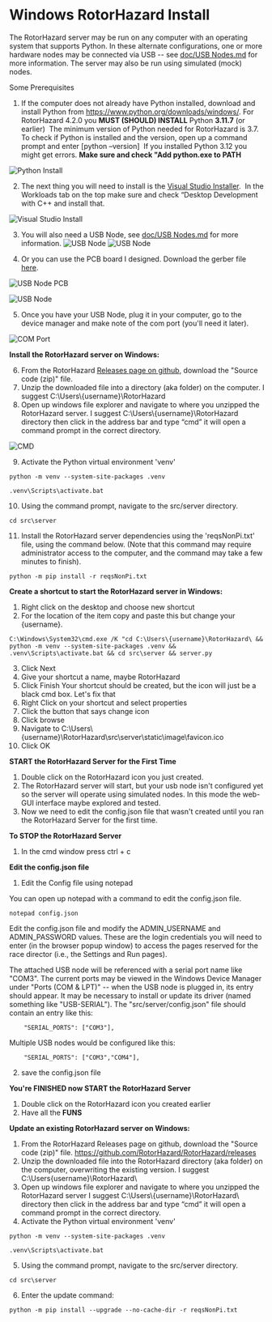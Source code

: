 # **Windows RotorHazard Install**&#x20;

The RotorHazard server may be run on any computer with an operating system that supports Python. In these alternate configurations, one or more hardware nodes may be connected via USB -- see [doc/USB Nodes.md](https://github.com/RotorHazard/RotorHazard/blob/v4.0.0/doc/USB%20Nodes.md) for more information. The server may also be run using simulated (mock) nodes.

Some Prerequisites

1. If the computer does not already have Python installed, download and install Python from <https://www.python.org/downloads/windows/>. For RotorHazard 4.2.0 you **MUST (SHOULD) INSTALL** Python **3.11.7** (or earlier)  The minimum version of Python needed for RotorHazard is 3.7. To check if Python is installed and the version, open up a command prompt and enter \[python –version]  If you installed Python 3.12 you might get errors.  **Make sure and check "Add python.exe to PATH**

![Python Install](img/python%20path.png)

2. The next thing you will need to install is the [Visual Studio Installer](https://aka.ms/vs/17/release/vs_BuildTools.exe).  In the Workloads tab on the top make sure and check “Desktop Development with C++ and install that.
   
![Visual Studio Install](img/C++.png)

3. You will also need a USB Node, see [doc/USB Nodes.md](https://github.com/RotorHazard/RotorHazard/blob/v4.0.0/doc/USB%20Nodes.md) for more information.
![USB Node](img/USB_node_wiring.jpg)  ![USB Node](img/USB_node_built1.jpg) 

4. Or you can use the PCB board I designed.  Download the gerber file [here](https://raw.githubusercontent.com/rickgode/Windows-RotorHazard-Install/main/files/Gerber_PCB_Final_2023-12-11.zip).

![USB Node PCB](img/pcb%20board.gif)

![USB Node](img/usbnode.png)

5.  Once you have your USB Node, plug it in your computer, go to the device manager and make note of the com port (you'll need it later).

![COM Port](img/com.gif)

**Install the RotorHazard server on Windows:**

6. From the RotorHazard [Releases page on github](https://github.com/RotorHazard/RotorHazard/releases), download the "Source code (zip)" file.
7. Unzip the downloaded file into a directory (aka folder) on the computer. I suggest C:\Users\\{username}\RotorHazard
8. Open up windows file explorer and navigate to where you unzipped the RotorHazard server. I suggest C:\Users\\{username}\RotorHazard directory then click in the address bar and type “cmd” it will open a command prompt in the correct directory.

![CMD](img/CMD.gif)

9. Activate the Python virtual environment 'venv'
```
python -m venv --system-site-packages .venv
```
```
.venv\Scripts\activate.bat
```
10.  Using the command prompt, navigate to the src/server directory.
```
cd src\server
```
11.  Install the RotorHazard server dependencies using the 'reqsNonPi.txt' file, using the command below. (Note that this command may require administrator access to the computer, and the command may take a few minutes to finish).

```
python -m pip install -r reqsNonPi.txt
```
    
**Create a shortcut to start the RotorHazard server in Windows:**

1.  Right click on the desktop and choose new shortcut
2.  For the location of the item copy and paste this but change your {username}.
```
C:\Windows\System32\cmd.exe /K "cd C:\Users\{username}\RotorHazard\ && python -m venv --system-site-packages .venv && .venv\Scripts\activate.bat && cd src\server && server.py
```
3.  Click Next
4.  Give your shortcut a name, maybe RotorHazard
5.  Click Finish
Your shortcut should be created, but the icon will just be a black cmd box.  Let's fix that
6.  Right Click on your shortcut and select properties
7.  Click the button that says change icon
8.  Click browse
9.  Navigate to C:\Users\\{username}\RotorHazard\src\server\static\image\favicon.ico
10.  Click OK

**START the RotorHazard Server for the First Time**

1.  Double click on the RotorHazard icon you just created.
2.  The RotorHazard server will start, but your usb node isn't configured yet so the server will operate using simulated nodes.  In this mode the web-GUI interface maybe explored and tested.
3.  Now we need to edit the config.json file that wasn't created until you ran the RotorHazard Server for the first time.

**To STOP the RotorHazard Server**

1.  In the cmd window press ctrl + c

**Edit the config.json file**

1.  Edit the Config file using notepad

You can open up notepad with a command to edit the config.json file.

```
notepad config.json
```

Edit the config.json file and modify the ADMIN\_USERNAME and ADMIN\_PASSWORD values. These are the login credentials you will need to enter (in the browser popup window) to access the pages reserved for the race director (i.e., the Settings and Run pages).

The attached USB node will be referenced with a serial port name like "COM3". The current ports may be viewed in the Windows Device Manager under "Ports (COM & LPT)" -- when the USB node is plugged in, its entry should appear. It may be necessary to install or update its driver (named something like "USB-SERIAL"). The "src/server/config.json" file should contain an entry like this:

```
	"SERIAL_PORTS": ["COM3"],
```
Multiple USB nodes would be configured like this:

```
	"SERIAL_PORTS": ["COM3","COM4"],
```
2.  save the config.json file

**You're FINISHED now START the RotorHazard Server**

1.  Double click on the RotorHazard icon you created earlier
2.  Have all the **FUNS**

    
**Update an existing RotorHazard server on Windows:**

1.  From the RotorHazard Releases page on github, download the "Source code (zip)" file.  https://github.com/RotorHazard/RotorHazard/releases
2.  Unzip the downloaded file into the RotorHazard directory (aka folder) on the computer, overwriting the existing version.  I suggest C:\Users\{username}\RotorHazard\
3.  Open up windows file explorer and navigate to where you unzipped the RotorHazard server I suggest C:\Users\\{username}\RotorHazard\ directory then click in the address bar and type “cmd” it will open a command prompt in the correct directory.
4.  Activate the Python virtual environment 'venv'
```
python -m venv --system-site-packages .venv
```
```
.venv\Scripts\activate.bat
```
5.  Using the command prompt, navigate to the src/server directory.
```
cd src\server
```

6.  Enter the update command:
```
python -m pip install --upgrade --no-cache-dir -r reqsNonPi.txt
```
